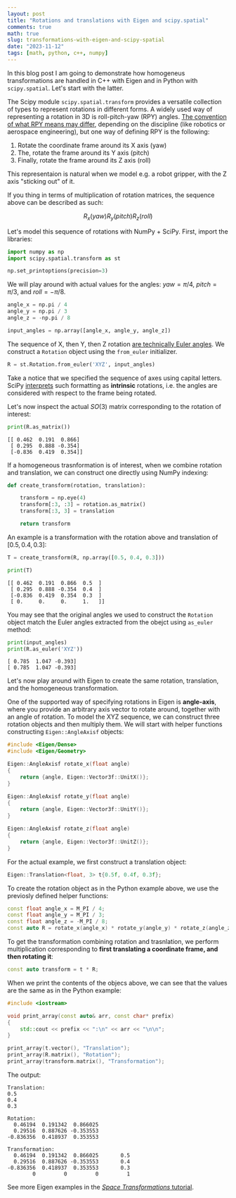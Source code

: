 ```yaml
---
layout: post
title: "Rotations and translations with Eigen and scipy.spatial"
comments: true
math: true
slug: transformations-with-eigen-and-scipy-spatial
date: "2023-11-12"
tags: [math, python, c++, numpy]
---
```


In this blog post I am going to demonstrate how homogeneus transformations are handled in C++ with Eigen and in Python with `scipy.spatial`. Let's start with the latter. 

The Scipy module `scipy.spatial.transform` provides a versatile collection of types to represent rotations in different forms. A widely used way of representing a rotation in 3D is roll-pitch-yaw (RPY) angles. [The convention of what RPY means may differ](https://petercorke.com/robotics/roll-pitch-yaw-angles/), depending on the discipline (like robotics or aerospace engineering), but one way of defining RPY is the following:

1. Rotate the coordinate frame around its X axis (yaw)
2. The, rotate the frame around its Y axis (pitch)
3. Finally, rotate the frame around its Z axis (roll)

This representaion is natural when we model e.g. a robot gripper, with the Z axis "sticking out" of it.

If you thing in terms of multiplication of rotation matrices, the sequence above can be described as such:

$$
R_{x}(yaw) R_{y}(pitch) R_{z}(roll)
$$


Let's model this sequence of rotations with NumPy + SciPy. First, import the libraries:


```python
import numpy as np
import scipy.spatial.transform as st

np.set_printoptions(precision=3)
```

We will play around with actual values for the angles: $yaw = \pi/4$, $pitch = \pi/3$, and $roll = -\pi/8$.


```python
angle_x = np.pi / 4
angle_y = np.pi / 3
angle_z = -np.pi / 8

input_angles = np.array([angle_x, angle_y, angle_z])
```

The sequence of X, then Y, then Z rotation [are technically Euler angles](https://robotacademy.net.au/lesson/rotation-angle-sequences-in-3d/). We construct a `Rotation` object using the `from_euler` initializer.


```python
R = st.Rotation.from_euler('XYZ', input_angles)
```

Take a notice that we specified the sequence of axes using capital letters. SciPy [interprets](https://docs.scipy.org/doc/scipy/reference/generated/scipy.spatial.transform.Rotation.from_euler.html) such formatting as **intrinsic** rotations, i.e. the angles are considered with respect to the frame being rotated.

Let's now inspect the actual $SO(3)$ matrix corresponding to the rotation of interest:


```python
print(R.as_matrix())
```

    [[ 0.462  0.191  0.866]
     [ 0.295  0.888 -0.354]
     [-0.836  0.419  0.354]]


If a homogeneous trasnformation is of interest, when we combine rotation and translation, we can construct one directly using NumPy indexing:


```python
def create_transform(rotation, translation):

    transform = np.eye(4)
    transform[:3, :3] = rotation.as_matrix()
    transform[:3, 3] = translation

    return transform
```

An example is a transformation with the rotation above and translation of $[0.5, 0.4, 0.3]$:


```python
T = create_transform(R, np.array([0.5, 0.4, 0.3]))

print(T)
```

    [[ 0.462  0.191  0.866  0.5  ]
     [ 0.295  0.888 -0.354  0.4  ]
     [-0.836  0.419  0.354  0.3  ]
     [ 0.     0.     0.     1.   ]]


You may see that the original angles we used to construct the `Rotation` object match the Euler angles extracted from the obejct using `as_euler` method:


```python
print(input_angles)
print(R.as_euler('XYZ'))
```

    [ 0.785  1.047 -0.393]
    [ 0.785  1.047 -0.393]


Let's now play around with Eigen to create the same rotation, translation, and the homogeneous transformation. 

One of the supported way of specifying rotations in Eigen is **angle-axis**, where you provide an arbitrary axis vector to rotate around, together with an angle of rotation. To model the XYZ sequence, we can construct three rotation objects and then multiply them. We will start with helper functions constructing `Eigen::AngleAxisf` objects:

```c++
#include <Eigen/Dense>
#include <Eigen/Geometry>

Eigen::AngleAxisf rotate_x(float angle)
{
    return {angle, Eigen::Vector3f::UnitX()};
}

Eigen::AngleAxisf rotate_y(float angle)
{
    return {angle, Eigen::Vector3f::UnitY()};
}

Eigen::AngleAxisf rotate_z(float angle)
{
    return {angle, Eigen::Vector3f::UnitZ()};
}
```

For the actual example, we first construct a translation object:

```c++
Eigen::Translation<float, 3> t{0.5f, 0.4f, 0.3f};
```

To create the rotation object as in the Python example above, we use the previosly defined helper functions:

```c++
const float angle_x = M_PI / 4;
const float angle_y = M_PI / 3;
const float angle_z = -M_PI / 8;
const auto R = rotate_x(angle_x) * rotate_y(angle_y) * rotate_z(angle_z);
```

To get the transformation combining rotation and trasnlation, we perform multiplication corresponding to **first translating a coordinate frame, and then rotating it**:

```c++
const auto transform = t * R;
```

When we print the contents of the objecs above, we can see that the values are the same as in the Python example:

```c++
#include <iostream>

void print_array(const auto& arr, const char* prefix)
{
    std::cout << prefix << ":\n" << arr << "\n\n";
}
```

```c++
print_array(t.vector(), "Translation");
print_array(R.matrix(), "Rotation");
print_array(transform.matrix(), "Transformation");
```

The output:

```
Translation:
0.5
0.4
0.3

Rotation:
  0.46194  0.191342  0.866025
  0.29516  0.887626 -0.353553
-0.836356  0.418937  0.353553

Transformation:
  0.46194  0.191342  0.866025       0.5
  0.29516  0.887626 -0.353553       0.4
-0.836356  0.418937  0.353553       0.3
        0         0         0         1
```


See more Eigen examples in the [*Space Transformations* tutorial](https://eigen.tuxfamily.org/dox/group__TutorialGeometry.html).
